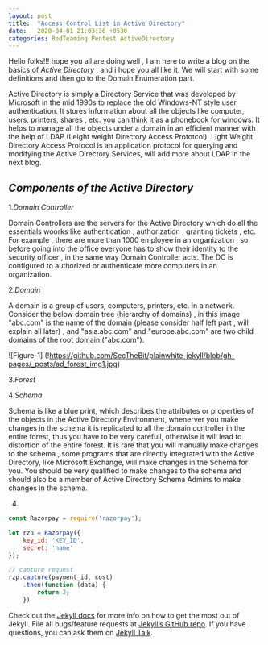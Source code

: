 ```yaml
---
layout: post
title:  "Access Control List in Active Directory"
date:   2020-04-01 21:03:36 +0530
categories: RedTeaming Pentest ActiveDirectory
---
```

Hello folks!!! hope you all are doing well , I am here to write a blog on the basics of *Active Directory* , and i hope you all like it. We will start with some definitions and then go to the Domain Enumeration part.

Active Directory is simply a Directory Service that was developed by Microsoft in the mid 1990s to replace the old Windows-NT style user authentication. It stores information about all the objects like computer, users, printers, shares , etc. you can think it as a phonebook for windows. It helps to manage all the objects under a domain in an efficient manner with the help of LDAP (Leight weight Directory Access Prototcol). Light Weight Directory Access Protocol is an application protocol for querying and modifying the Active Directory Services, will add more about LDAP in the next blog.


## *Components of the Active Directory*

1.*Domain Controller* 

Domain Controllers are the servers for the Active Directory which do all the essentials woorks like authentication , authorization , granting tickets , etc. For example , there are more than 1000 employee in an organization , so before going into the office everyone has to show their identity to the security officer , in the same way Domain Controller acts. The DC is configured to authorized or authenticate more computers in an organization.

2.*Domain*

A domain is a group of users, computers, printers, etc. in a network. Consider the below domain tree (hierarchy of domains) , in this image "abc.com" is the name of the domain (please consider half left part , will explain all later) , and "asia.abc.com" and "europe.abc.com" are two child domains of the root domain ("abc.com").

![Figure-1] (!https://github.com/SecTheBit/plainwhite-jekyll/blob/gh-pages/_posts/ad_forest_img1.jpg)

3.*Forest*



4.*Schema*

Schema is like a blue print, which describes the attributes or properties of the objects in the Active Directory Environment, whenerver you make changes in the schema it is replicated to all the domain controller in the entire forest, thus you have to be very carefull, otherwise it will lead to distortion of the entire forest. It is rare that you will manually make changes to the schema , some programs that are directly integrated with the Active Directory, like Microsoft Exchange, will make changes in the Schema for you. You should be very qualified to make changes to the schema and should also be a member of Active Directory Schema Admins to make changes in the schema.

4.



```javascript
const Razorpay = require('razorpay');

let rzp = Razorpay({
	key_id: 'KEY_ID',
	secret: 'name'
});

// capture request
rzp.capture(payment_id, cost)
	.then(function (data) {
		return 2;
	})
```

Check out the [Jekyll docs][jekyll-docs] for more info on how to get the most out of Jekyll. File all bugs/feature requests at [Jekyll’s GitHub repo][jekyll-gh]. If you have questions, you can ask them on [Jekyll Talk][jekyll-talk].

[jekyll-docs]: https://jekyllrb.com/docs/home
[jekyll-gh]:   https://github.com/jekyll/jekyll
[jekyll-talk]: https://talk.jekyllrb.com/
